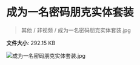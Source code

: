 # 成为一名密码朋克实体套装

> 其他 / 非视频 / 成为一名密码朋克实体套装.jpg

**文件大小**: 292.15 KB

<img src="https://file.hsyhx.top/video/其他/非视频/成为一名密码朋克实体套装.jpg"  alt="成为一名密码朋克实体套装.jpg" />